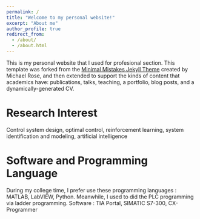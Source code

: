 ```yaml
---
permalink: /
title: "Welcome to my personal website!"
excerpt: "About me"
author_profile: true
redirect_from: 
  - /about/
  - /about.html
---
```

This is my personal website that I used for profesional section. 
This template was forked from the [Minimal Mistakes Jekyll Theme](https://mmistakes.github.io/minimal-mistakes/) created by Michael Rose, and then extended to support the kinds of content that academics have: publications, talks, teaching, a portfolio, blog posts, and a dynamically-generated CV.

Research Interest
======
Control system design, optimal control, reinforcement learning, system identification and modeling, artificial intelligence 

Software and Programming Language 
======
During my college time, I prefer use these programming languages : MATLAB, LabVIEW, Python. Meanwhile, I used to did the PLC programming via ladder programming. Software : TIA Portal, SIMATIC S7-300, CX-Programmer 

